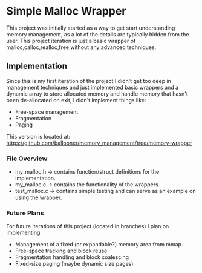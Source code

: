 # Simple Malloc Wrapper
This project was initially started as a way to get start understanding memory
management, as a lot of the details are typically hidden from the user. This
project iteration is just a basic wrapper of malloc,calloc,realloc,free without
any advanced techniques.

## Implementation
Since this is my first iteration of the project I didn't get too deep in 
management techniques and just implemented basic wrappers and a dynamic array
to store allocated memory and handle memory that hasn't been 
de-allocated on exit, I didn't implement things like:
- Free-space management
- Fragmentation
- Paging

This version is located at:
https://github.com/ballooner/memory_management/tree/memory-wrapper

### File Overview
- my_malloc.h -> contains function/struct definitions for the implementation.
- my_malloc.c -> contains the functionality of the wrappers.
- test_malloc.c -> contains simple testing and can serve as an example on using
                   the wrapper.

### Future Plans
For future iterations of this project (located in branches) I plan on
implementing:
- Management of a fixed (or expandable?) memory area from mmap.
- Free-space tracking and block reuse
- Fragmentation handling and block coalescing
- Fixed-size paging (maybe dynamic size pages)
